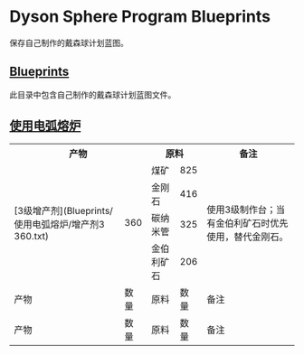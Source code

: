 # Dyson Sphere Program Blueprints
保存自己制作的戴森球计划蓝图。

## [Blueprints](Blueprints)
此目录中包含自己制作的戴森球计划蓝图文件。

## [使用电弧熔炉](Blueprints/使用电弧熔炉)

<table>
  <tr>
    <th colspan="2">产物</th>
    <th colspan="2">原料</th>
    <th>备注</th>
  </tr>
  <tr>
    <td rowspan="4">[3级增产剂](Blueprints/使用电弧熔炉/增产剂3 360.txt)</td>
    <td rowspan="4">360</td>
    <td>煤矿</td>
    <td>825</td>
    <td rowspan="4">使用3级制作台；当有金伯利矿石时优先使用，替代金刚石。</td>
  </tr>
  <tr>
    <td>金刚石</td>
    <td>416</td>
  </tr>
  <tr>
    <td>碳纳米管</td>
    <td>325</td>
  </tr>
  <tr>
    <td>金伯利矿石</td>
    <td>206</td>
  </tr>
  <tr>
    <td>产物</td>
    <td>数量</td>
    <td>原料</td>
    <td>数量</td>
    <td>备注</td>
  </tr>
  <tr>
    <td>产物</td>
    <td>数量</td>
    <td>原料</td>
    <td>数量</td>
    <td>备注</td>
  </tr>
</table>